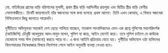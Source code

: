 মো. মতিউরের গ্রামের বাড়ি বরিশালের মুলাদী, প্রথম স্ত্রীর বাড়ি নরসিংদীর রায়পুরা এবং দ্বিতীয় স্ত্রীর বাড়ি ফেনীর সোনাগাজীতে। তিনটি জায়গাতেই তাঁর স্বজনদের সঙ্গে কথা বলেছে *প্রথম আলো*। তিনি এখন কোথায়, এ বিষয়ে স্বজনেরা নিশ্চিতভাবে কিছু জানাতে পারেননি।

দুর্নীতিতে অভিযুক্তরা সহজেই দেশ ছেড়ে পালিয়ে যাচ্ছেন, গতকাল সাংবাদিকদের এমন এক প্রশ্নে পুলিশের মহাপরিদর্শক (আইজিপি) চৌধুরী আবদুল্লাহ আল-মামুন বলেন, পুলিশ যা করে, আইন মেনেই করে। তবে পুলিশ চাইলে যে কাউকে যেকোনো সময় স্টপ (থামানো) করতে পারে না। এ জন্য আইনি প্রক্রিয়ায় যেতে হয়। দুর্নীতির অভিযোগ ওঠা ব্যক্তিদের বিদেশযাত্রার নিষেধাজ্ঞার বিষয়ে নির্দেশনা পেলে আইন অনুযায়ী ব্যবস্থা নেওয়া হবে।
